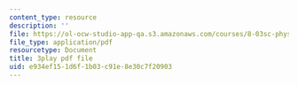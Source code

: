 ```yaml
---
content_type: resource
description: ''
file: https://ol-ocw-studio-app-qa.s3.amazonaws.com/courses/8-03sc-physics-iii-vibrations-and-waves-fall-2016/e934ef151d6f1b03c91e8e30c7f20903_FCFpaKcpuXQ.pdf
file_type: application/pdf
resourcetype: Document
title: 3play pdf file
uid: e934ef15-1d6f-1b03-c91e-8e30c7f20903
---
```

